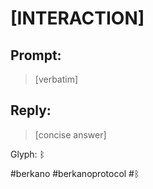# **[INTERACTION]**  

## Prompt: 

> [verbatim]  

## Reply:

> [concise answer]

Glyph: ᛒ  

#berkano #berkanoprotocol #ᛒ